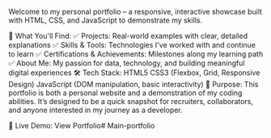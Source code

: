 Welcome to my personal portfolio – a responsive, interactive showcase built with HTML, CSS, and JavaScript to demonstrate my skills.

🚀 What You'll Find:
✅ Projects: Real-world examples with clear, detailed explanations
✅ Skills & Tools: Technologies I've worked with and continue to learn
✅ Certifications & Achievements: Milestones along my learning path
✅ About Me: My passion for data, technology, and building meaningful digital experiences
🛠 Tech Stack:
HTML5
CSS3 (Flexbox, Grid, Responsive Design)
JavaScript (DOM manipulation, basic interactivity)
📌 Purpose:
This portfolio is both a personal website and a demonstration of my coding abilities. It’s designed to be a quick snapshot for recruiters, collaborators, and anyone interested in my journey as a developer.

🔗 Live Demo:
View Portfolio# Main-portfolio
